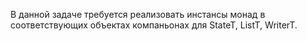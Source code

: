 В данной задаче требуется реализовать инстансы монад в соответствующих
объектах компаньонах для StateT, ListT, WriterT.

